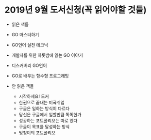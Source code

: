 # 2019년 9월 도서신청(꼭 읽어야할 것들)
- 읽은 책들
 - GO 마스터하기
 - GO언어 실전 테크닉   
 - 개발자를 위한 하룻밤에 읽는 GO 이야기
 - 디스커버리 GO언어
  - GO로 배우는 함수형 프로그래밍


- 안 읽은 책들
    - 시작하세요! 도커
    - 한권으로 끝내는 미국취업
    - 구글은 일하는 방식이 다르다
    - 당신은 구글에서 일할만큼 똑똑한가
    - 성공하는 포트폴리오는 따로 있다
    - 구글이 목표를 달성하는 방식
    - 멍청이의 포트폴리오